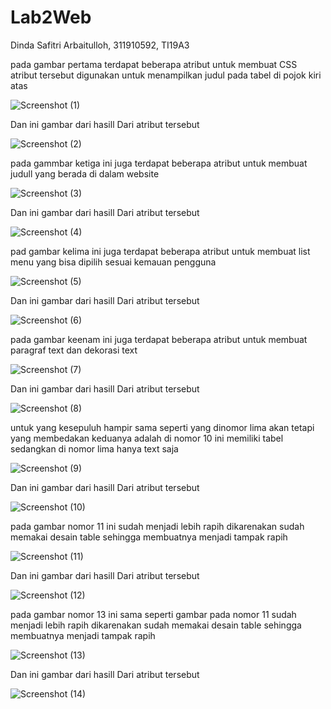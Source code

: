 # Lab2Web
Dinda Safitri Arbaitulloh, 311910592, TI19A3

pada gambar pertama terdapat beberapa atribut untuk membuat CSS atribut tersebut digunakan untuk menampilkan judul pada tabel di pojok kiri atas

![Screenshot (1)](https://user-images.githubusercontent.com/59869900/113744881-4f064480-972f-11eb-9ac9-97c4e5aba1b0.png)

Dan ini gambar dari hasill Dari atribut tersebut

![Screenshot (2)](https://user-images.githubusercontent.com/59869900/113744889-50d00800-972f-11eb-98a1-daed07288e5b.png)

pada gammbar ketiga ini juga terdapat beberapa atribut untuk membuat judull yang berada di dalam website

![Screenshot (3)](https://user-images.githubusercontent.com/59869900/113744891-51689e80-972f-11eb-87ca-47b5ae02423c.png)

Dan ini gambar dari hasill Dari atribut tersebut

![Screenshot (4)](https://user-images.githubusercontent.com/59869900/113744898-52013500-972f-11eb-8951-09de286b40fc.png)

pad gambar kelima ini juga terdapat beberapa atribut untuk membuat list menu yang bisa dipilih sesuai kemauan pengguna

![Screenshot (5)](https://user-images.githubusercontent.com/59869900/113744899-5299cb80-972f-11eb-818c-a742c547bc0a.png)

Dan ini gambar dari hasill Dari atribut tersebut

![Screenshot (6)](https://user-images.githubusercontent.com/59869900/113753978-f045c880-9738-11eb-8f50-81ea1cb1a43d.png)

pada gambar keenam ini juga terdapat beberapa atribut untuk membuat paragraf text dan dekorasi text

![Screenshot (7)](https://user-images.githubusercontent.com/59869900/113744903-53326200-972f-11eb-904a-12a035da169b.png)

Dan ini gambar dari hasill Dari atribut tersebut

![Screenshot (8)](https://user-images.githubusercontent.com/59869900/113744905-53caf880-972f-11eb-8278-91fc90372faa.png)

untuk yang kesepuluh hampir sama seperti yang dinomor lima akan tetapi yang membedakan keduanya adalah di nomor 10 ini memiliki tabel sedangkan di nomor lima hanya text saja

![Screenshot (9)](https://user-images.githubusercontent.com/59869900/113754775-c6d96c80-9739-11eb-9f87-e34ed9b71919.png)

Dan ini gambar dari hasill Dari atribut tersebut

![Screenshot (10)](https://user-images.githubusercontent.com/59869900/113744908-54638f00-972f-11eb-89a1-7cf14d31545b.png)

pada gambar nomor 11 ini sudah menjadi lebih rapih dikarenakan sudah memakai desain table sehingga membuatnya menjadi tampak rapih

![Screenshot (11)](https://user-images.githubusercontent.com/59869900/113744911-54fc2580-972f-11eb-91ed-bb3739b493b8.png)

Dan ini gambar dari hasill Dari atribut tersebut

![Screenshot (12)](https://user-images.githubusercontent.com/59869900/113744915-5594bc00-972f-11eb-857f-f07e3144d856.png)

pada gambar nomor 13 ini sama seperti gambar pada nomor 11 sudah menjadi lebih rapih dikarenakan sudah memakai desain table sehingga membuatnya menjadi tampak rapih

![Screenshot (13)](https://user-images.githubusercontent.com/59869900/113744920-5594bc00-972f-11eb-9093-2d5070705e38.png)

Dan ini gambar dari hasill Dari atribut tersebut

![Screenshot (14)](https://user-images.githubusercontent.com/59869900/113744924-562d5280-972f-11eb-9373-3f96d52fabb4.png)
